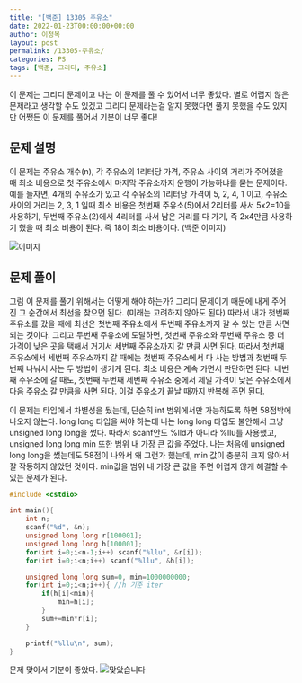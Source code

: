 ```yaml
---
title: "[백준] 13305 주유소"
date: 2022-01-23T00:00:00+00:00
author: 이정목
layout: post
permalink: /13305-주유소/
categories: PS
tags: [백준, 그리디, 주유소]
---
```


이 문제는 그리디 문제이고 나는 이 문제를 풀 수 있어서 너무 좋았다. 별로 어렵지 않은 문제라고 생각할 수도 있겠고 그리디 문제라는걸 알지 못했다면 풀지 못했을 수도 있지만 어쨌든 이 문제를 풀어서 기분이 너무 좋다!

## 문제 설명
이 문제는 주유소 개수(n), 각 주유소의 1리터당 가격, 주유소 사이의 거리가 주어졌을 때 최소 비용으로 첫 주유소에서 마지막 주유소까지 운행이 가능하냐를 묻는 문제이다. 예를 들자면, 4개의 주유소가 있고 각 주유소의 1리터당 가격이 5, 2, 4, 1 이고, 주유소 사이의 거리는 2, 3, 1 일때 최소 비용은 첫번째 주유소(5)에서 2리터를 사서 5x2=10을 사용하기, 두번째 주유소(2)에서 4리터를 사서 남은 거리를 다 가기, 즉 2x4만큼 사용하기 했을 때 최소 비용이 된다. 즉 18이 최소 비용이다. (백준 이미지)

![이미지](https://onlinejudgeimages.s3-ap-northeast-1.amazonaws.com/problem/13305/1.png)


## 문제 풀이
그럼 이 문제를 풀기 위해서는 어떻게 해야 하는가? 그리디 문제이기 때문에 내게 주어진 그 순간에서 최선을 찾으면 된다. (미래는 고려하지 않아도 된다) 따라서 내가 첫번째 주유소를 갔을 때에 최선은 첫번째 주유소에서 두번째 주유소까지 갈 수 있는 만큼 사면 되는 것이다. 그리고 두번째 주유소에 도달하면, 첫번째 주유소와 두번째 주유소 중 더 가격이 낮은 곳을 택해서 거기서 세번째 주유소까지 갈 만큼 사면 된다. 따라서 첫번째 주유소에서 세번째 주유소까지 갈 때에는 첫번째 주유소에서 다 사는 방법과 첫번째 두번째 나눠서 사는 두 방법이 생기게 된다. 최소 비용은 계속 가면서 판단하면 된다. 네번째 주유소에 갈 때도, 첫번째 두번째 세번째 주유소 중에서 제일 가격이 낮은 주유소에서 다음 주유소 갈 만큼을 사면 된다. 이걸 주유소가 끝날 때까지 반복해 주면 된다.

이 문제는 타입에서 차별성을 뒀는데, 단순히 int 범위에서만 가능하도록 하면 58점밖에 나오지 않는다. long long 타입을 써야 하는데 나는 long long 타입도 불안해서 그냥 unsigned long long을 썼다. 따라서 scanf안도 %lld가 아니라 %llu를 사용했고, unsigned long long min 또한 범위 내 가장 큰 값을 주었다. 나는 처음에 unsigned long long을 썼는데도 58점이 나와서 왜 그런가 했는데, min 값이 충분히 크지 않아서 잘 작동하지 않았던 것이다. min값을 범위 내 가장 큰 값을 주면 어렵지 않게 해결할 수 있는 문제가 된다.

```c++
#include <cstdio>

int main(){
    int n;
    scanf("%d", &n);
    unsigned long long r[100001]; 
    unsigned long long h[100001];
    for(int i=0;i<n-1;i++) scanf("%llu", &r[i]);
    for(int i=0;i<n;i++) scanf("%llu", &h[i]);

    unsigned long long sum=0, min=1000000000;
    for(int i=0;i<n;i++){ //h 기준 iter
        if(h[i]<min){
            min=h[i];
        }
        sum+=min*r[i];
    }

    printf("%llu\n", sum);
}
```
문제 맞아서 기분이 좋았다. 
![맞았습니다](https://github.com/JungMok-Lee/JungMok-Lee.github.io/blob/master/assets/images/2022_01_24_13305_post.png?raw=true)
